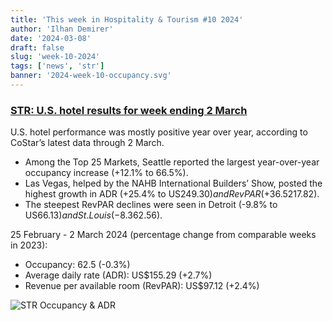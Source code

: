 ```yaml
---
title: 'This week in Hospitality & Tourism #10 2024'
author: 'Ilhan Demirer'
date: '2024-03-08'
draft: false
slug: 'week-10-2024'
tags: ['news', 'str']
banner: '2024-week-10-occupancy.svg'
---
```


### [STR: U.S. hotel results for week ending 2 March](https://str.com/press-release/us-hotel-results-week-ending-2-march)

U.S. hotel performance was mostly positive year over year, according to CoStar’s latest data through 2 March.

- Among the Top 25 Markets, Seattle reported the largest year-over-year occupancy increase (+12.1% to 66.5%).
- Las Vegas, helped by the NAHB International Builders’ Show, posted the highest growth in ADR (+25.4% to US$249.30) and RevPAR (+36.5% to US$217.82).
- The steepest RevPAR declines were seen in Detroit (-9.8% to US$66.13) and St. Louis (-8.3% to US$62.56).

25 February - 2 March 2024 (percentage change from comparable weeks in 2023):

- Occupancy: 62.5 (-0.3%)
- Average daily rate (ADR): US$155.29 (+2.7%)
- Revenue per available room (RevPAR): US$97.12 (+2.4%)

![STR Occupancy & ADR](/images/blogimages/2024-week-10-occupancy.svg)
